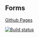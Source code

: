 ## Forms

[Github Pages](https://goldboy1001.github.io/ahj-form/ "Link")

[![Build status](https://ci.appveyor.com/api/projects/status/mge9xmuvofbx8oe1?svg=true)](https://ci.appveyor.com/project/GoldBoy1001/ahj-form)

